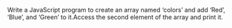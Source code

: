 Write a JavaScript program to create an array named ‘colors’ and add ‘Red’, ‘Blue’, and ‘Green’ to it.Access the second element of the array and print it.
